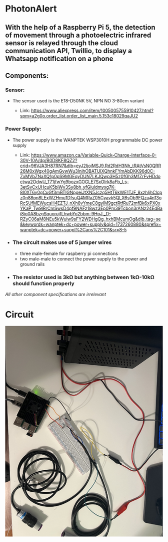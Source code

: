 # **PhotonAlert**
## With the help of a Raspberry Pi 5, the detection of movement through a photoelectric infrared sensor is relayed through the cloud communication API, Twillio, to display a Whatsapp notification on a phone

## **Components**:
### Sensor:
- The sensor used is the E18-D50NK 5V, NPN NO 3-80cm variant

  - Link:
https://www.aliexpress.com/item/1005005755910427.html?spm=a2g0o.order_list.order_list_main.5.153c18029qaJU2 

### Power Supply:
- The power supply is the WANPTEK WSP3010H programmable DC power supply

  - Link: 
https://www.amazon.ca/Variable-Quick-Charge-Interface-0-30V-10A/dp/B0D8KF8QZ2?crid=96VJA3H87RN7&dib=eyJ2IjoiMSJ9.Rd2RdH3Nh_tRAtVsN0QRR26M0xWgx40gAmGywWu3InihOBATUIXQhnkFYmAbDKK96d0C-ZxMVbZNaXQ1p0pS9MGEqyDUN7LKJQwp3H5z0fGh3M1ZrFvHDdoctwa2OdwU_T71jfwYg9bozxGOGLE7SxOlrk8aFb_Ls-3etSvCxUHcuK5biWv3Sy8bh_yfGluldmyxg7K-8I0XT6y0gCuGf3mBTIGNpgeiJtXN5Jczq5HtT6kWE1TJF_8xzhIjhClcpz0n88pn8LExWZHmu1DfsuQ4MRaZ05Cyavk5QLX6sOb9FQzu4n13oRcSUfMEWucsH4EZTJ_nXh8vYmeC8gylM9gctRtfRu72mfBk6xPX0xYKaP_Tw9lRrCmSwsD4pf9NAFz18wz3Ep0Pm39Tcbon3rANz24EdBai8io0A8bzgSquorujfLhwbYo2bbm-9HpJ._D-RZyC06aM8NEu5kWulw9sFY2WDHgQg_hxhBMcumOg&dib_tag=se&keywords=wanptek+dc+power+supply&qid=1737260880&sprefix=wanptek+dc+power+suppl%2Caps%2C101&sr=8-5

- ### The circuit makes use of 5 jumper wires
  -  three male-female for raspberry pi connections
  -  two male-male to connect the power supply to the power and ground rails
- ### The resistor used is 3kΩ but anything between 1kΩ-10kΩ should function properly

*All other component specifications are irrelevant*

# Circuit
![Image of Completed Circuit](IMG_2516.jpeg)
